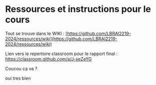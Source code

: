# Ressources et instructions pour le cours

Tout se trouve dans le WIKI : [https://github.com/LBRAI2219-2024/ressources/wiki](https://github.com/LBRAI2219-2024/ressources/wiki)

Lien vers le repertoire classroom pour le rapport final : https://classroom.github.com/a/J-seZeYG 

Coucou ca va ? 

oui tres bien 
